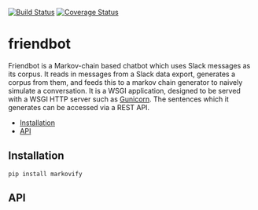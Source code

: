 [![Build Status](https://travis-ci.org/barrelmaker97/friendbot.svg?branch=master)](https://travis-ci.org/barrelmaker97/friendbot)
[![Coverage Status](https://coveralls.io/repos/github/barrelmaker97/friendbot/badge.svg?branch=master)](https://coveralls.io/github/barrelmaker97/friendbot?branch=master)
# friendbot
Friendbot is a Markov-chain based chatbot which uses Slack messages as its corpus. It reads in messages from a Slack data export, generates a corpus from them, and feeds this to a markov chain generator to naively simulate a conversation. It is a WSGI application, designed to be served with a WSGI HTTP server such as [Gunicorn](https://github.com/benoitc/gunicorn). The sentences which it generates can be accessed via a REST API.

- [Installation](#installation)
- [API](#api)

## Installation
```
pip install markovify
```

## API
